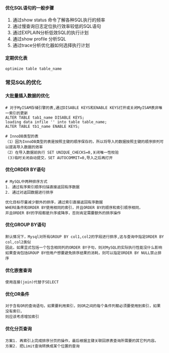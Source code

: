 #### 优化SQL语句的一般步骤
1. 通过show status 命令了解各种SQL执行的频率
2. 通过慢查询日志定位执行效率较低的SQL语句
3. 通过EXPLAIN分析低效SQL的执行计划
4. 通过show profile 分析SQL
5. 通过trace分析优化器如何选择执行计划



#### 定期优化表
`optimize table table_name`

### 常见SQL的优化
#### 大批量插入数据的优化
```
# 对于MyISAM存储引擎的表,通过DISABLE KEYS和ENABLE KEYS打开或关闭MyISAM表非唯一索引的更新
ALTER TABLE tab1_name DISABLE KEYS;
loading data infile '' into table table_name;
ALTER TABLE tb1_name ENABLE KEYS;

# InnoDB类型的表
（1）因为InnoDB类型的表是按照主键的顺序保存的，所以将导入的数据按照主键的顺序排列可以提高导入数据的效率
（2）在导入数据前执行 SET UNIQUE_CHECKS=0,关闭唯一性校验
 (3)临时关闭自动提交，SET AUTOCOMMIT=0,导入之后再打开
```
#### 优化ORDER BY语句
```
# MySQL中两种排序方式
1. 通过有序索引顺序扫描直接返回有序数据
2. 通过对返回数据进行排序

优化目标尽量减少额外的排序，通过索引直接返回有序数据
WHERE条件和ORDER BY使用相同的索引，并且ORDER BY的顺序和索引顺序相同，
并且ORDER BY的字段都是升序或降序，否则肯定需要额外的排序操作

```
#### 优化GROUP BY语句
```
默认情况下，Mysql对所有GROUP BY col1,col2的字段进行排序,这与查询中指定ORDER BY col,col2类似
因此，如果显式包括一个包含相同列的ORDER BY子句，则对MySQL的实际执行性能没什么影响
如果查询包括GROUP BY但用户想要避免排序结果的消耗，则可以指定ORDER BY NULL禁止排序
```

#### 优化嵌套查询
```
使用连接(join)代替子SELECT
```
#### 优化OR条件
```
对于含有OR的查询语句，如果要利用索引，则OR之间的每个条件列都必须要使用到索引，如果没有索引，
则应该考虑增加索引
```
#### 优化分页查询
```
方案1. 再索引上完成排序分页的操作，最后根据主键关联回原表查询所需要的其它列内容。
方案2. 把Limit查询转换成某个位置的查询
```
